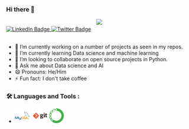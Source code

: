 ### Hi there 👋

<div id="header" align="center">
  <img src="https://media.giphy.com/media/gjrYDwbjnK8x36xZIO/giphy.gif" width="250"/>
</div>
<div id="badges">
  <a href="https://www.linkedin.com/in/john-wambaria/">
    <img src="https://img.shields.io/badge/LinkedIn-blue?style=for-the-badge&logo=linkedin&logoColor=white" alt="LinkedIn Badge"/>
  </a>
  <a href="https://twitter.com/Its_Mureithi">
    <img src="https://img.shields.io/badge/Twitter-blue?style=for-the-badge&logo=twitter&logoColor=white" alt="Twitter Badge"/>
  </a>
</div>
<img src="https://komarev.com/ghpvc/?username=wambaria&style=flat-square&color=blue" alt=""/>


- 🔭 I’m currently working on a number of projects as seen in my repos.
- 🌱 I’m currently learning Data science and machine learning
- 👯 I’m looking to collaborate on open source projects in Python.
- 💬 Ask me about Data science and AI
- 😄 Pronouns: He/Him
- ⚡ Fun fact: I don't take coffee

### :hammer_and_wrench: Languages and Tools :

- <div>
  <img src="https://github.com/devicons/devicon/blob/master/icons/mysql/mysql-original-wordmark.svg" title="MySQL"  alt="MySQL" width="40" height="40"/>&nbsp;
  <img src="https://github.com/devicons/devicon/blob/master/icons/git/git-original-wordmark.svg" title="Git" **alt="Git" width="40" height="40"/>
  <img src="https://github.com/devicons/devicon/blob/master/icons/anaconda/anaconda-original.svg" title="Anaconda" **alt="Git" width="40" height="40"/>
</div>

